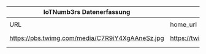 |IoTNumb3rs Datenerfassung|||||||||||
| ---- | ---- | ---- | ---- | ---- | ---- | ---- | ---- | ---- | ---- | ---- |
||||||||||||
|URL|home_url|filename|device_class|device_count|market_class|market_volume|prognosis_year|publication_year|authorship_class|Dropbox folder|
|https://pbs.twimg.com/media/C7R9iY4XgAAneSz.jpg|https://twitter.com/guzmand/status/843437062883856385|file4_C7R9iY4XgAAneSz.jpg||||||||MariaMarg/20181127-1800|
